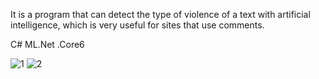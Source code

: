 It is a program that can detect the type of violence of a text with artificial intelligence, which is very useful for sites that use comments.

C#   ML.Net  .Core6

![1](https://github.com/amirmirnia/aggressionscorer/assets/45454704/c1d9749f-5916-4904-99c4-695c88a1dd3a)
![2](https://github.com/amirmirnia/aggressionscorer/assets/45454704/0d12a0c2-5f77-4d06-84ef-32216a1b3794)

